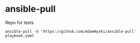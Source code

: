 # ansible-pull

Repo for tests 

``` shell 
ansible-pull -U 'https://github.com/AdamHyski/ansible-pull' playbook.yaml
``` 
